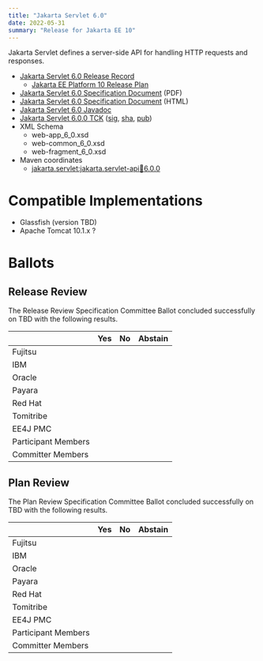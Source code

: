 ```yaml
---
title: "Jakarta Servlet 6.0"
date: 2022-05-31
summary: "Release for Jakarta EE 10"
---
```

Jakarta Servlet defines a server-side API for handling HTTP requests and responses.

* [Jakarta Servlet 6.0 Release Record](https://projects.eclipse.org/projects/ee4j.servlet/releases/6.0)
  * [Jakarta EE Platform 10 Release Plan](https://eclipse-ee4j.github.io/jakartaee-platform/jakartaee10/JakartaEE10ReleasePlan)
* [Jakarta Servlet 6.0 Specification Document](./jakarta-servlet-spec-6.0.pdf) (PDF)
* [Jakarta Servlet 6.0 Specification Document](./jakarta-servlet-spec-6.0.html) (HTML)
* [Jakarta Servlet 6.0 Javadoc](./apidocs)
* [Jakarta Servlet 6.0.0 TCK](https://download.eclipse.org/jakartaee/servlet/6.0/jakarta-servlet-tck-6.0.0.zip)  ([sig](https://download.eclipse.org/jakartaee/servlet/6.0/jakarta-servlet-tck-6.0.0.zip.sig),  [sha](https://download.eclipse.org/jakartaee/servlet/6.0/jakarta-servlet-tck-6.0.0.zip.sha256),  [pub](https://raw.githubusercontent.com/jakartaee/specification-committee/master/jakartaee-spec-committee.pub))
* XML Schema
  * web-app_6_0.xsd
  * web-common_6_0.xsd
  * web-fragment_6_0.xsd
* Maven coordinates
  * [jakarta.servlet:jakarta.servlet-api:jar:6.0.0](https://search.maven.org/artifact/jakarta.servlet/jakarta.servlet-api/6.0.0/jar)

# Compatible Implementations

* Glassfish (version TBD)
* Apache Tomcat 10.1.x ?

# Ballots

## Release Review

The Release Review Specification Committee Ballot concluded successfully on TBD with the following results.

|                       |  Yes    | No      | Abstain  |
|-----------------------|---------|---------|----------|
|Fujitsu                |         |         |          |
|IBM                    |         |         |          |
|Oracle                 |         |         |          |
|Payara                 |         |         |          |
|Red Hat                |         |         |          |
|Tomitribe              |         |         |          |
|EE4J PMC               |         |         |          |
|Participant Members    |         |         |          |
|Committer Members      |         |         |          |

## Plan Review

The Plan Review Specification Committee Ballot concluded successfully on TBD with the following results.

|                       |  Yes    | No  | Abstain  |
|-----------------------|---------|-----|----------|
|Fujitsu                |         |     |          |
|IBM                    |         |     |          |
|Oracle                 |         |     |          |
|Payara                 |         |     |          |
|Red Hat                |         |     |          |
|Tomitribe              |         |     |          |
|EE4J PMC               |         |     |          |
|Participant Members    |         |     |          |
|Committer Members      |         |     |          |